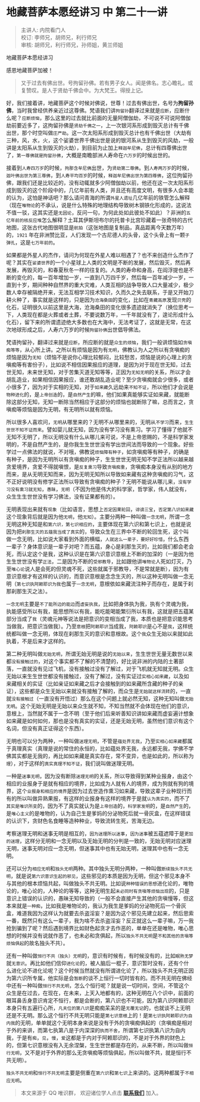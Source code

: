 # 地藏菩萨本愿经讲习 中 第二十一讲

> 主讲人: 内院看门人 <br />
> 校订: 李师兄，胡师兄，利行师兄 <br />
> 审核: 胡师兄，利行师兄，孙师姐，黄兰师姐 <br />

地藏菩萨本愿经讲习

感恩地藏菩萨加被！

> 又于过去有佛出世。号拘留孙佛。若有男子女人。闻是佛名。志心瞻礼。或复赞叹。是人于贤劫千佛会中。为大梵王。得授上记。

好，我们接着讲，地藏菩萨这个时候对佛说，世尊！过去有佛出世，名号为**拘留孙佛**，当时我曾经供养亲近过这尊佛。梵语我们讲`拘留孙`翻译过来就是`应断`，应断什么呢？`应断烦恼`，那么这里的过去就比前面的无量阿僧伽劫，不可说不可说阿僧伽劫前要近多了，这拘留孙佛是`贤劫千佛之一`，上一次银河系形成到毁灭总计有千佛出世，那个时空叫做`庄严劫`。这一次太阳系形成到毁灭总计也有千佛出世（大劫有三种，风，水，火，这个娑婆世界千佛出世是说的银河系从生到毁灭的风劫，一般讲是太阳系从生到毁灭的火劫），到目前为止加上`释迦牟尼佛`，总计有四尊佛出世了，`第一尊佛就是拘留孙佛`，大概是南瞻部洲人寿命在`六万岁`的时候出世的。

接着到`人寿四万岁`的时候，`拘那含牟尼佛`出世，为`贤劫第二尊佛`。到`人寿两万岁`的时候，`迦叶佛出世为第三尊佛`，到`人寿平均百岁`的时候，`释迦牟尼佛出世为第四尊佛`，这位拘留孙佛，跟我们还是比较近的，没有动辄就多少阿僧伽劫以前，他还在这一次太阳系形成到毁灭的这个阶段中的，几亿年前有人类，并且还有高度文明，有很多人会本能的认为，这怕是神话吧？那么请问青海的所谓`外星人遗址`几亿年前的铁管怎么解释（现在`唯物论`的不承认，说是什么特殊的地理结构导致树木钢铁化形成的，这说法不值一驳，这其实还是`无因论`，反问一句，为何此处如此彼处不如此）？非洲的`五亿年前的核反应堆`怎么解释？土耳其伊斯坦布尔的托普卡比宫珍藏着一张奇特的古代地图，这张古代地图很明显是`航拍`（这张地图是复制品，真品距离今天数万年）的，`1921` 年在非洲赞比亚，人们发现一个古尼德人的头骨，这个头骨上有一颗`子弹孔`，这是`七万年前的`。

如果都是外星人的杰作，请问为何现在外星人难以相遇了？也不来创造什么杰作了呢？其实在`娑婆世界`的一个小星球上人类的文明是不断的发展，然后毁灭，然后再发展，再毁灭的，和春夏秋冬一样的往复的。人类的寿命和身高，在阎浮提也是不断的变化的，每一百年增加一岁，一直到八万四千岁，然后每一百年减少一岁，一直到十岁，期间种种自然界的重大灾难，人类互相的战争导致人口大量减少，极少数人幸存被隔绝开来，无法互相学习技术知识，久而久之失去联系，于是又开始刀耕火种了，事实就是这样的，只是因为`沧海桑田`的变化，比如在`青藏高原`发现`贝壳`的化石，证明很久以前这里是大海，沧海桑田的变化很多遗迹就消失了（换位思考一下，人类现在都是火葬或者土葬，不要说数万年，一千年就没有了，遑论形成什么化石），留下来的所谓遗迹绝大多数也在大海中，无法考证了，这就是无常，在这次地球形成之后，人寿六万岁的时候`拘留孙佛`出世倡导佛法。

梵语拘留孙，翻译过来就是`应断`，所应断的就是`众生的烦恼`，我们一般讲烦恼如`贪嗔痴等等`，从心所上讲。之所以有烦恼是因为有`无明`，佛教认为人之所以有贪嗔痴的烦恼是因为`无知`（烦恼不是说你心理比较郁闷，比较愁苦，烦恼是说的心理上的贪嗔痴等有害份子），比如说不相信因果报应的道理，是因为对于现在世无知，过去世无知，未来世无知，对于苦集灭道无知等等，正因为`无知无明`的关系，所以才会胡乱造业，如果相信因果报应，谁还敢胡乱造业呢？至少贪嗔痴就会少很多，或者小很多了，因为对于实相的无知，对于`如来藏`久远劫来`不知不证`，所以他们才会说是`物种进化`的，是`上帝创造`的，是`自然产生`的嘛，他们如果真能够实证如来藏，就能断除这部分无知，无知一断除当然相应于这部分的烦恼也就断除了嘛，总而言之，贪嗔痴等烦恼是因为无明，有无明所以就有烦恼。

所以很多人喜欢问，`无明`从哪里来的？无明不从哪里来的，无明从`不学习`而来，`生生世世不知不证而来`。譬如婴儿就无知，因为没有学习没有熏习。学习了懂得了他就不无知不无明了，所以无明没有什么从哪儿来可说，不是上帝恩赐的，不是科学家发明的，不是自然产生的，是你我生生世世没有学出世间法而导致的一个现象。好些学过一点佛法的就说，不对哦，佛教说`烦恼障有种子`，如贪嗔痴等有种子，的确是有种子，是因为无明所以有贪嗔痴的种子，生生世世无明无知不学正法所以越来越贪爱境界，贪爱不得就嗔恨，是`反复熏习`导致`贪嗔痴重`，贪嗔痴本身没有从别的地方而来，是从无明无知而来，因为无明无知所以导致如来藏有这种贪嗔痴的习气，这不正好说明没有修学正法所以导致有贪嗔痴的种子？无明不能说从哪儿来，`没有学习没有熏习就无知`，`愚昧`，`无明`（不因为他是伟大的科学家，哲学家，伟人就没有，众生生生世世没有学习佛法，没有证果都有的）。

无明表现出来就有`现象`（比如语言，思想上`否定因果轮回`，`诽谤三宝`，`否定第八识如来藏`这个现象背后就是因为他`无明`，他`无知`）。主要分两种一种叫做`一念无明`，所谓一念无明这种无知是和`第六识，第七识相应的`，主要体现在第六识和第七识上，也就是说因为把`刹那生灭的五蕴我当成了真实`的，导致众生在三界中不断的轮回生死，这个叫做一念无明，比如说大家看到外面的横幅，`人就这么一辈子，要好好珍惜`，什么东西一辈子？身体意识是一辈子对吧？而五蕴，身心是刹那生灭的，比如我们都会老会死，而认定这个是我，这种认识是在第六识意识意根上不断的加深的（一是因为他生生世世没有学`正法`，二是因为不断的`受邪教导`，比如跟他讲`唯物论`人死如灯灭，乃至`唯心论`说人是会死的但灵魂不死，这些就属于邪教导，不是常就是断），因为有意识意根才有这样的认识的，而意识意根是念念生灭的，所以这种无明叫做一念无明（`第七识执阿赖耶识为我`也属于`一念无明`，意根依如来藏流注种子而存在，是属于刹那刹那生灭之法）。

`一念无明`主要是`不了能所边的能边`而`虚妄执我`，比如把身体执为我，执有个灵魂为我，执能感受所以有我，能思想所以有我，能吃能喝能繁衍所以有我，这就是把五蕴某部分当成了`我`（灵魂元神等说法是把意识的变相当成了我，本质也是把意识能思考当做我，把意识当做我）。乃至`意根`把`阿赖耶识`当成我，`阿赖耶识`是心不是`我`，这样统统都叫做一念无明，体现在刹那生灭的意识和意根故。这个`我`众生无始以来就如此执着，不是后来才这样的。

第二种无明叫做`无始无明`，所谓无始无明是说的`无始以来`，生生世世无量无数世以来都`没有接触过的`，对这个事实都不了解的不清楚的，好比说非洲的内陆的土著部落，一直就没有见过飞机，没有接触过没有了解过，对于飞机就无知就无明。众生无始以来生生世世都没有接触过，没有了解过，没有实证过`实相心如来藏`，以及如来藏相关的实证（比如亲证如来藏之后才会接触到的如来藏所含藏的种子的亲证），这些都是众生无始以来就没有接触了解的，而众生是`无始就这样流转`的，一直就`没有接触过`（一直没有开悟过）那么在这个问题上就必然无知，这种无知叫做`无始无明`。这个无始无明是无始以来众生就不知，不知当然就不会体现在他们的意识，意根上，当然就不属于一念不明（至于他们后来听善知识讲如来藏而虚妄遍计想象如来藏是如何如何，那也是没有真实的实证，还是无始无明，虽然他们意识有这个名词，但没有真正证得这个东西）。

无明也可以分为两种，一种叫做`迷理无明`，不管是`蕴处界无我`，乃至`实相心如来藏`都属于真理真实（真理是说的常住的永恒的，比如蕴处界无我，永远都无我，学佛不学佛其实都是无我的，再比如如来藏是真实存在，常不变异，也是如此的，所以称为`理`），对于这样的`真实真理不知不证`，我们说叫做迷理无明。

一种是`迷事无明`，因为没有断除`迷理无明`的关系，所以导致得到某种业报身，由这个相应的业报身于是就有相应的境界，比如成为人就有人的境界，成为狗就有狗的境界，这个`业报身和相应的境界`是因为过去世造作熏习如来藏，导致这辈子业种现行而有的所以叫做异熟果报，有这样的业报身有这样的境界于是就`认为真实的`，而不了`其实是唯识所变`的，因为不了真实就认为是`上帝创造`的，`科学家发明`的，是`自然产生`的，是`唯心主义`的是唯物的，认为自己生是爹妈的分泌物死后就一骨灰盒，在这样错误的认识下，贪财色名食睡等造种种业，导致流转生死，苦海无边。

考察迷理无明和迷事无明是相互的，`因为迷理所以迷事`，`因为迷事`被五蕴遮障于是`更加的迷理`，这样分无明和一念无明以及无始无明的分判是一致的，无始无明对应迷理无明，迷事无明对应一念无明，但迷事其中也有无始无明，迷理其中也有一念无明。

还可以分为`相应无明`和`独头无明`两种。其中独头无明分两种，一种叫做`断续独头不共无明`，就是说`第六识意识生起的邪见`，这些邪见的本质是因为无明，但这个邪见本身不与其他的根本烦恼共起，叫做独头不共无明。比如说`种种错误的思想`进化论的，唯物论的，唯心论的，人种论的等等，这种无明生起`未必同时有贪嗔等烦恼出现`的，只是意识上错误的认识的，愚昧无知导致的（一般不会直接产生其他的贪嗔慢等，但这本来就是`一种痴`，比如我是唯物论的，我认为我生是爹妈的分泌物死后一个骨灰盒，难道我因为这样认为就要去杀盗淫妄？是因为这个邪见先建立起来，然后思索一番，既然只有这么一辈子，我为啥不去杀盗淫妄？反正就这么一辈子嘛，万一我抢到骗到了呢？然后遇到境界比如财色起贪才去作恶的，单单在还是唯物，唯心思想的时候并没有说就作恶了，也未必和贪俱起，所以`独头不共无明`是`不和其他的贪嗔等烦恼俱起`的故名独头不共）。

还有一种叫做`恒行不共（独头）无明`的，意识有时候有，有时候没有的，比如`眠熟无梦`就`无意识`。再比如他们信仰`进化论`的，被人脑后一棍子，意识暂时没有，还有个什么进化论不进化论呢？这个时候当然就没有所谓进化论了，所以独头不共无明正因为第六识所专属，他实际是会`暂断`的谈不上恒行一切时皆有的。而不共无明在佛经中还有一种叫做`恒行不共无明`，怎么个恒行呢？就是说一切时间，空间，不管这个众生是在过去，在现在，在未来，上天入地都有的，这种无明在八个识中，前面的眼耳鼻舌身意识肯定不恒行，都是会断的，第八识也不可能，因为第八识阿赖耶识本身只有五遍行心所，`凡夫位的第八识`是痴痴呆呆的是`无覆无记`的，也就谈不上无明还是不无明。那么这个恒行不共无明只能是`第七识意根`上的！是`第七识执阿赖耶识为自内我`的无明，单单就这个无明本身来说是没有于外的贪嗔痴俱起的（贪嗔痴是相对于外的来讲，而第七执第八是于内深深的`执而不舍`，所谓第七识执第八识为自内我，于是有`痴`，`见`，`慢`，`爱`这都是于内对于阿赖耶识的，不是对于外界的财色上的，但第七识意根没有入无余涅槃，生生世世都是存在的，从来不断，所以叫做`恒行无明`，又不是对于外界的那么无贪嗔痴等烦恼俱起，所以叫做不共，就是恒行不共无明）。

`独头不共无明`和`恒行不共无明`主要是侧重在`第六识`和`第七识`上来讲的。这两种都属于`不相应无明`。

> 本文来源于 QQ 唯识群， 欢迎诸位学人点击 **[联系我们](https://mp.weixin.qq.com/s/lZCfWjmLjgNR165Tx4_bCQ)** 加入。
